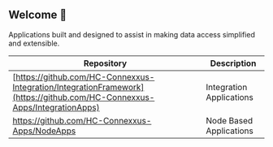 ## Welcome 👋

Applications built and designed to assist in making data access simplified and extensible.

| Repository                                         | Description  |
|--------------------------------------------------------|----------------|
|[https://github.com/HC-Connexxus-Integration/IntegrationFramework](https://github.com/HC-Connexxus-Apps/IntegrationApps) |Integration Applications |   
|https://github.com/HC-Connexxus-Apps/NodeApps|Node Based Applications|


<!--

**Here are some ideas to get you started:**

🙋‍♀️ A short introduction - what is your organization all about?
🌈 Contribution guidelines - how can the community get involved?
👩‍💻 Useful resources - where can the community find your docs? Is there anything else the community should know?
🍿 Fun facts - what does your team eat for breakfast?
🧙 Remember, you can do mighty things with the power of [Markdown](https://docs.github.com/github/writing-on-github/getting-started-with-writing-and-formatting-on-github/basic-writing-and-formatting-syntax)
-->
